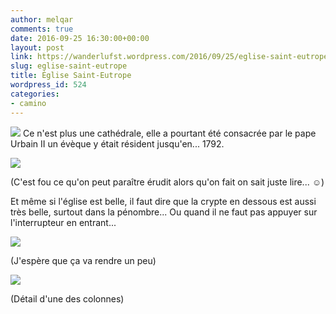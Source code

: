 ```yaml
---
author: melqar
comments: true
date: 2016-09-25 16:30:00+00:00
layout: post
link: https://wanderlufst.wordpress.com/2016/09/25/eglise-saint-eutrope/
slug: eglise-saint-eutrope
title: Église Saint-Eutrope
wordpress_id: 524
categories:
- camino
---
```


[![](http://wanderlufst.files.wordpress.com/2016/09/wp-image-1750494674jpg.jpg)](http://wanderlufst.files.wordpress.com/2016/09/wp-image-1750494674jpg.jpg)
Ce n'est plus une cathédrale, elle a pourtant été consacrée par le pape Urbain II un évèque y était résident jusqu'en... 1792.

[![](http://wanderlufst.files.wordpress.com/2016/09/wp-image-105089426jpg.jpg)](http://wanderlufst.files.wordpress.com/2016/09/wp-image-105089426jpg.jpg)

(C'est fou ce qu'on peut paraître érudit alors qu'on fait on sait juste lire... ☺)

Et même si l'église est belle, il faut dire que la crypte en dessous est aussi très belle, surtout dans la pénombre... Ou quand il ne faut pas appuyer sur l'interrupteur en entrant...

[![](http://wanderlufst.files.wordpress.com/2016/09/wp-image-2105375357jpg.jpg)](http://wanderlufst.files.wordpress.com/2016/09/wp-image-2105375357jpg.jpg)

(J'espère que ça va rendre un peu)

[![](http://wanderlufst.files.wordpress.com/2016/09/wp-image-274564952jpg.jpg)](http://wanderlufst.files.wordpress.com/2016/09/wp-image-274564952jpg.jpg)

(Détail d'une des colonnes)
